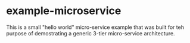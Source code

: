 # example-microservice

This is a small "hello world" micro-service example that was built for teh purpose of demostrating a generic 3-tier micro-service architecture.
